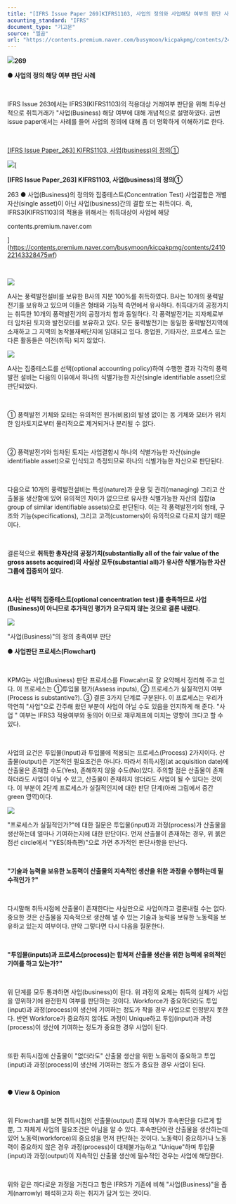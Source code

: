```yaml
---
title: "[IFRS Issue Paper 269]KIFRS1103, 사업의 정의와 사업해당 여부의 판단 사례①"
acounting_standard: "IFRS"
document_type: "기고문"
source: "엘곰"
url: "https://contents.premium.naver.com/busymoon/kicpakpmg/contents/241023110452697zy"
---
```

![](https://n2.news.naver.com/l.gif?type=content)**269**

**● 사업의 정의 해당 여부 판단 사례**

​

IFRS Issue 263에서는 IFRS3(KIFRS1103)의 적용대상 거래여부 판단을 위해 최우선적으로 취득거래가 "사업(Business) 해당 여부에 대해 개념적으로 설명하였다. 금번 issue paper에서는 사례를 들어 사업의 정의에 대해 좀 더 명확하게 이해하기로 한다.

​

[\[IFRS Issue Paper\_263\] KIFRS1103, 사업(business)의 정의①](https://contents.premium.naver.com/busymoon/kicpakpmg/contents/241022143328475wf)

[![](https://dthumb-phinf.pstatic.net/?src=%22https%3A%2F%2Fscs-phinf.pstatic.net%2FMjAyNDEwMjJfMjQx%2FMDAxNzI5NTYyNzc2MDcy.moAqki7NerOBIceYn7-8ZFw3OJ3vSHNXppUqgYTPcCQg.BHmuuR_OSirS2UBvb1YXXLCACQyyC3kvhGqg2aonnywg.JPEG%2FFB_IMG_1729511824404.jpg%3Ftype%3Dw800%22&type=ff500_300)](https://contents.premium.naver.com/busymoon/kicpakpmg/contents/241022143328475wf)[

**\[IFRS Issue Paper\_263\] KIFRS1103, 사업(business)의 정의①**

263 ● 사업(Business)의 정의와 집중테스트(Concentration Test) ​ 사업결합은 개별자산(single asset)이 아닌 사업(business)간의 결합 또는 취득이다. 즉, IFRS3(KIFRS1103)의 적용을 위해서는 취득대상이 사업에 해당

contents.premium.naver.com

](https://contents.premium.naver.com/busymoon/kicpakpmg/contents/241022143328475wf)

​

![](https://scs-phinf.pstatic.net/MjAyNDEwMjJfMTk1/MDAxNzI5NTgyNjk2Mjcw.yLTea9Nsw5B4-b0EFkkGeJnCpUdbWY-SP7HfSrsSVNog.U8kcQjUe27_v_kcVeWOunguP275JgmUXFQ-Omkxu0w0g.PNG/image.png?type=w800)

A사는 풍력발전설비를 보유한 B사의 지분 100%를 취득하였다. B사는 10개의 풍력발전기를 보유하고 있으며 이들은 형태와 기능적 측면에서 유사하다. 취득대가의 공정가치는 취득한 10개의 풍력발전기의 공정가치 합과 동일하다. 각 풍력발전기는 지자체로부터 임차된 토지와 발전모터를 보유하고 있다. 모든 풍력발전기는 동일한 풍력발전지역에 소재하고 그 지역의 농작물재배단지에 임대되고 있다. 종업원, 기타자산, 프로세스 또는 다른 활동들은 이전(취득) 되지 않았다.

![](https://scs-phinf.pstatic.net/MjAyNDEwMjNfMjMg/MDAxNzI5NjQ1NDI4NjAz.0CnZ5x7AsxzvSjtzDjRTfX_Tslxl0VCt122e3U3M8u0g.xoMHD1j4zGrzGbCXtfIhPeYq5bBbbNaweasCl9MUczMg.PNG/image.png?type=w800)

A사는 집중테스트를 선택(optional accounting policy)하여 수행한 결과 각각의 풍력발전 설비는 다음의 이유에서 하나의 식별가능한 자산(single identifiable asset)으로 판단되었다.

​

① 풍력발전 기체와 모터는 유의적인 원가(비용)의 발생 없이는 동 기체와 모터가 위치한 임차토지로부터 물리적으로 제거되거나 분리될 수 없다.

​

② 풍력발전기와 임차된 토지는 사업결합시 하나의 식별가능한 자산(single identifiable asset)으로 인식되고 측정되므로 하나의 식별가능한 자산으로 판단된다.

​

다음으로 10개의 풍력발전설비는 특성(nature)과 운용 및 관리(managing) 그리고 산출물을 생산함에 있어 유의적인 차이가 없으므로 유사한 식별가능한 자산의 집합(a group of similar identifiable assets)으로 판단된다. 이는 각 풍력발전기의 형태, 구조와 기능(specifications), 그리고 고객(customers)이 유의적으로 다르지 않기 때문이다.

​

결론적으로 **취득한 총자산의 공정가치(substantially all of the fair value of the gross assets acquired)의 사실상 모두(substantial all)가 유사한 식별가능한 자산 그룹에 집중되어 있다.**

**​**

**A사는 선택적 집중테스트(optional concentration test )를 충족하므로 사업(Business)이 아니므로 추가적인 평가가 요구되지 않는 것으로 결론 내렸다.**

![](https://scs-phinf.pstatic.net/MjAyNDEwMjNfMjgx/MDAxNzI5NjQ2NDQ4MjU4.MK3uvUMqg2rYkbJYXImIVj1799TlppUjl4SxeJaI-Qog.oNOX2k5z6ccgBWFMJdNf1GZC2yp9T4bgGMZSAkjlH5cg.PNG/image.png?type=w800)

"사업(Business)"의 정의 충족여부 판단

**● 사업판단 프로세스(Flowchart)**

**​**

KPMG는 사업(Business) 판단 프로세스를 Flowcahrt로 잘 요약해서 정리해 주고 있다. 이 프로세스는 ①투입물 평가(Assess inputs), ② 프로세스가 실질적인지 여부(Process is substantive?). ③ 결론 3가지 단계로 구분된다. 이 프로세스는 우리가 막연히 "사업"으로 간주해 왔던 부분이 사업이 아닐 수도 있음을 인지하게 해 준다. "사업 " 여부는 IFRS3 적용여부와 동의어 이므로 재무제표에 미치는 영향이 크다고 할 수 있다.

​

사업의 요건은 투입물(Input)과 투입물에 적용되는 프로세스(Process) 2가지이다. 산출물(output)은 기본적인 필요조건은 아니다. 따라서 취득시점(at acquisition date)에 산출물은 존재할 수도(Yes), 존해하지 않을 수도(No)있다. 주의할 점은 산출물이 존재하더라도 사업이 아닐 수 있고, 산출물이 존재하지 않더라도 사업이 될 수 있다는 것이다. 이 부분이 2단계 프로세스가 실질적인지에 대한 판단 단계(아래 그림에서 중간 green 영역)이다.

![](https://scs-phinf.pstatic.net/MjAyNDEwMjNfOTkg/MDAxNzI5NjQ3NDIxNTYz.VQ8CoWfRMe3E7ER0QdTlIL0YEGVWcZUK2sO0-1l9EOcg.ImCe5WU11Kbz0aDI4CrmvfyqqpU4SyjhmOBAG8dvTYog.PNG/image.png?type=w800)

"프로세스가 실질적인가?"에 대한 질문은 투입물(input)과 과정(process)가 산출물을 생산하는데 얼마나 기여하는지에 대한 판단이다. 먼저 산출물이 존재하는 경우, 위 붉은 점선 circle에서 "YES(좌측편)"으로 가면 추가적인 판단사항을 만난다.

​

**"기술과 능력을 보유한 노동력이 산출물의 지속적인 생산을 위한 과정을 수행하는데 필수적인가 ?"**

​

다시말해 취득시점에 산출물이 존재한다는 사실만으로 사업이라고 결론내릴 수는 없다. 중요한 것은 산출물을 지속적으로 생산해 낼 수 있는 기술과 능력을 보유한 노동력을 보유하고 있는지 여부이다. 만약 그렇다면 다시 다음을 질문한다.

​

**"투입물(inputs)과 프로세스(process)는 합쳐져 산출물 생산을 위한 능력에 유의적인 기여를 하고 있는가?"**

​

위 단계를 모두 통과하면 사업(business)이 된다. 위 과정의 요체는 취득의 실체가 사업을 영위하기에 완전한지 여부를 판단하는 것이다. Workforce가 중요하더라도 투입(input)과 과정(process)이 생산에 기여하는 정도가 작을 경우 사업으로 인정받지 못한다. 반면 Workforce가 중요하지 않아도 과정이 Unique하고 투입(input)과 과정(process)이 생산에 기여하는 정도가 중요한 경우 사업이 된다.

​

또한 취득시점에 산출물이 "없더라도" 산출물 생산을 위한 노동력이 중요하고 투입(input)과 과정(process)이 생산에 기여하는 정도가 중요한 경우 사업이 된다.

​

**● View & Opinion**

​

위 Flowchart를 보면 취득시점의 산출물(output) 존재 여부가 후속판단을 다르게 할 뿐, 그 자체게 사업의 필요조건은 아님을 알 수 있다. 후속판단이란 산출물을 생산하는데 있어 노동력(workforce)의 중요성을 먼저 판단하는 것이다. 노동력이 중요하거나 노동력이 중요하지 않은 경우 과정(process)이 대체불가능하고 "Unique"하며 투입물(input)과 과정(output)이 지속적인 산출물 생산에 필수적인 경우는 사업에 해당한다.

​

위와 같은 까다로운 과정을 거친다고 함은 IFRS가 기존에 비해 "사업(Business)"을 좁게(narrowly) 해석하고자 하는 취지가 담겨 있는 것이다.

​

​